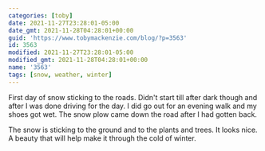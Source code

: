 ```yaml
---
categories: [toby]
date: 2021-11-27T23:28:01-05:00
date_gmt: 2021-11-28T04:28:01+00:00
guid: 'https://www.tobymackenzie.com/blog/?p=3563'
id: 3563
modified: 2021-11-27T23:28:01-05:00
modified_gmt: 2021-11-28T04:28:01+00:00
name: '3563'
tags: [snow, weather, winter]
---
```


First day of snow sticking to the roads.<!--more-->  Didn't start till after dark though and after I was done driving for the day.  I did go out for an evening walk and my shoes got wet.  The snow plow came down the road after I had gotten back.

The snow is sticking to the ground and to the plants and trees.  It looks nice.  A beauty that will help make it through the cold of winter.
